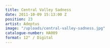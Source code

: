 ```yaml
---
title: Central Valley Sadness
date: 2011-10-09 15:13:00 Z
position: 23
artist: Adeptus
image: "/uploads/central-valley-sadness.jpg"
catalogue-number: HA009
format: 12" / Digital
---
```


